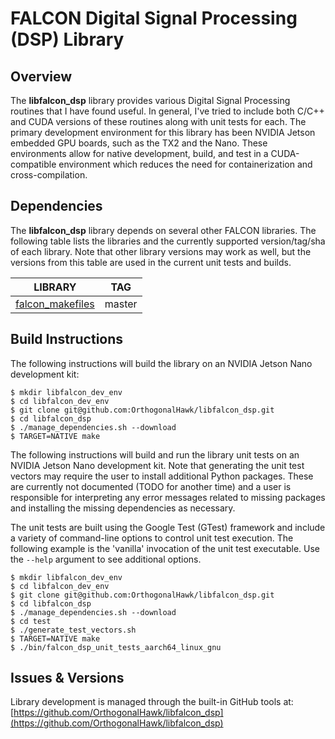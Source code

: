 # FALCON Digital Signal Processing (DSP) Library

## Overview
The **libfalcon\_dsp** library provides various Digital Signal Processing routines
 that I have found useful. In general, I've tried to include both C/C++ and CUDA
 versions of these routines along with unit tests for each. The primary development
 environment for this library has been NVIDIA Jetson embedded GPU boards, such as
 the TX2 and the Nano. These environments allow for native development, build,
 and test in a CUDA-compatible environment which reduces the need for containerization
 and cross-compilation.

## Dependencies
The **libfalcon\_dsp** library depends on several other FALCON libraries. The following
 table lists the libraries and the currently supported version/tag/sha of each library.
 Note that other library versions may work as well, but the versions from this table
 are used in the current unit tests and builds.

|LIBRARY|TAG|
|:-----:|:---:|
|[falcon_makefiles](https://github.com/OrthogonalHawk/falcon_makefiles)|master|   <!-- REQUIRED_BUILD_DEPENDENCY -->

## Build Instructions
The following instructions will build the library on an NVIDIA Jetson Nano development kit:

```
$ mkdir libfalcon_dev_env
$ cd libfalcon_dev_env
$ git clone git@github.com:OrthogonalHawk/libfalcon_dsp.git
$ cd libfalcon_dsp
$ ./manage_dependencies.sh --download
$ TARGET=NATIVE make
```
The following instructions will build and run the library unit tests on an NVIDIA Jetson Nano
 development kit. Note that generating the unit test vectors may require the user to install
 additional Python packages. These are currently not documented (TODO for another time) and a
 user is responsible for interpreting any error messages related to missing packages and
 installing the missing dependencies as necessary.

The unit tests are built using the Google Test (GTest) framework and include a variety of 
 command-line options to control unit test execution. The following example is the 'vanilla'
 invocation of the unit test executable. Use the `--help` argument to see additional options.
```
$ mkdir libfalcon_dev_env
$ cd libfalcon_dev_env
$ git clone git@github.com:OrthogonalHawk/libfalcon_dsp.git
$ cd libfalcon_dsp
$ ./manage_dependencies.sh --download
$ cd test
$ ./generate_test_vectors.sh
$ TARGET=NATIVE make
$ ./bin/falcon_dsp_unit_tests_aarch64_linux_gnu
```

## Issues & Versions
Library development is managed through the built-in GitHub tools at: [https://github.com/OrthogonalHawk/libfalcon_dsp](https://github.com/OrthogonalHawk/libfalcon_dsp)
